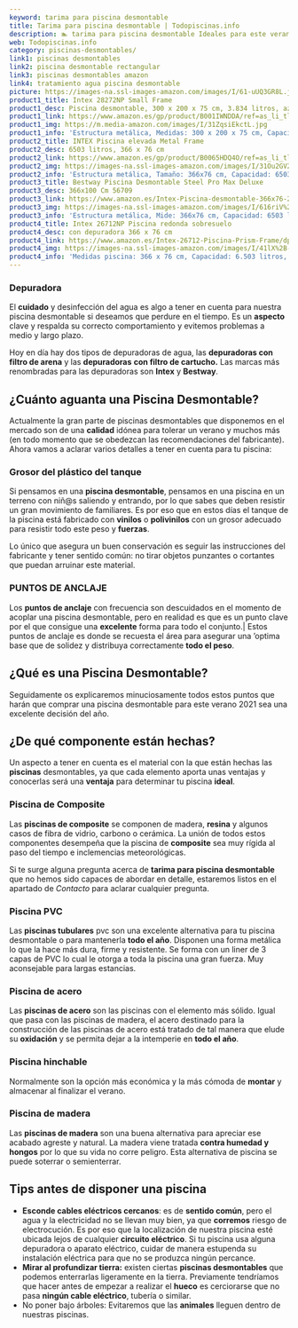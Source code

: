 ```yaml
---
keyword: tarima para piscina desmontable
title: Tarima para piscina desmontable | Todopiscinas.info
description: 🏊 tarima para piscina desmontable Ideales para este verano 2021. Aquí puedes comprar tarima para piscina desmontable y comparar con otras similares. No dejes escapar tarima para piscina desmontable a un precio realmente tentador.
web: Todopiscinas.info
category: piscinas-desmontables/
link1: piscinas desmontables
link2: piscina desmontable rectangular
link3: piscinas desmontables amazon
link4: tratamiento agua piscina desmontable
picture: https://images-na.ssl-images-amazon.com/images/I/61-uUQ3GR8L.jpg
product1_title: Intex 28272NP Small Frame
product1_desc: Piscina desmontable, 300 x 200 x 75 cm, 3.834 litros, azul
product1_link: https://www.amazon.es/gp/product/B001IWNDDA/ref=as_li_tl?ie=UTF8&camp=3638&creative=24630&creativeASIN=B001IWNDDA&linkCode=as2&tag=todopiscinas0e-21&linkId=25b9d647487c889cb6ef56ed63f50ca1
product1_img: https://m.media-amazon.com/images/I/31ZqsiEkctL.jpg
product1_info: 'Estructura metálica, Medidas: 300 x 200 x 75 cm, Capacidad: 3.834 litros, Para 6 personas (+ 6 años), Fácil montaje, Forma rectangular'
product2_title: INTEX Piscina elevada Metal Frame
product2_desc: 6503 litros, 366 x 76 cm
product2_link: https://www.amazon.es/gp/product/B0065HDQ4O/ref=as_li_tl?ie=UTF8&camp=3638&creative=24630&creativeASIN=B0065HDQ4O&linkCode=as2&tag=todopiscinas0e-21&linkId=ed2430e3ba564d3527ee103df33ed7b3
product2_img: https://images-na.ssl-images-amazon.com/images/I/31Ou2GV2SAL.jpg
product2_info: 'Estructura metálica, Tamaño: 366x76 cm, Capacidad: 6503 litros, Forma circular, De 4 a 7 personas (+6 años)'
product3_title: Bestway Piscina Desmontable Steel Pro Max Deluxe
product3_desc: 366x100 Cm 56709
product3_link: https://www.amazon.es/Intex-Piscina-desmontable-366x76-28210NP/dp/B0065HDQ4O?__mk_es_ES=%C3%85M%C3%85%C5%BD%C3%95%C3%91&crid=25UQGV9HG2INI&dchild=1&keywords=piscinas+desmontables&qid=1615854176&sprefix=piscinas+dem%2Caps%2C201&sr=8-5&linkCode=ll1&tag=todopiscinas0e-21&linkId=34f200977c6cbaab1f3f4d9ac0e64755&language=es_ES&ref_=as_li_ss_tl
product3_img: https://images-na.ssl-images-amazon.com/images/I/616riV%2BiY3L.jpg
product3_info: 'Estructura metálica, Mide: 366x76 cm, Capacidad: 6503 litros, De 4 a 7 personas mayores de 6 años, Forma circular, Tecnología Super-Tough'
product4_title: Intex 26712NP Piscina redonda sobresuelo
product4_desc: con depuradora 366 x 76 cm
product4_link: https://www.amazon.es/Intex-26712-Piscina-Prism-Frame/dp/B07FB823GL?__mk_es_ES=%C3%85M%C3%85%C5%BD%C3%95%C3%91&dchild=1&keywords=piscinas+desmontables+con+depuradora&qid=1615936418&sr=8-5&linkCode=ll1&tag=todopiscinas0e-21&linkId=d98699de7830cd471766fa1daa36de34&language=es_ES&ref_=as_li_ss_tl
product4_img: https://images-na.ssl-images-amazon.com/images/I/41lX%2B-YpibL.jpg
product4_info: 'Medidas piscina: 366 x 76 cm, Capacidad: 6.503 litros, Incluye depuradora de cartucha A, Lona resistente triple capa'
---
```




### Depuradora

El **cuidado** y desinfección del agua es algo a tener en cuenta para nuestra piscina desmontable si deseamos que perdure en el tiempo. Es un **aspecto** clave y respalda su correcto comportamiento y evitemos problemas a medio y largo plazo.

Hoy en día hay dos tipos de depuradoras de agua, las **depuradoras con filtro de arena** y  las **depuradoras** **con filtro de cartucho.** Las marcas más renombradas para las depuradoras son **Intex** y **Bestway**.


## ¿Cuánto aguanta una Piscina Desmontable?

Actualmente la gran parte de piscinas desmontables que disponemos en el mercado son de una **calidad** idónea para tolerar un verano y muchos más (en todo momento que se obedezcan las recomendaciones del fabricante). Ahora vamos a aclarar varios detalles a tener en cuenta para tu piscina:


### Grosor del plástico del tanque

Si pensamos en una **piscina desmontable**, pensamos en una piscina en un terreno con niñ@s saliendo y entrando, por lo que sabes que deben resistir un gran movimiento de familiares. Es por eso que en estos días el tanque de la piscina está fabricado con **vinilos** o **polivinilos** con un grosor adecuado para resistir todo este peso y **fuerzas**.

Lo único que asegura un	 buen conservación es seguir las instrucciones del fabricante y tener sentido común: no tirar objetos punzantes o cortantes que puedan arruinar este material.


### PUNTOS DE ANCLAJE

Los **puntos de anclaje** con frecuencia son descuidados en el momento de acoplar una piscina desmontable, pero en realidad es que es un punto clave por el que consigue una **excelente** forma para todo el conjunto.| Estos puntos de anclaje es donde se recuesta el área para asegurar una ’optima base que de solidez y distribuya correctamente **todo el peso**.

<external-banner></external-banner>

## ¿Qué es una Piscina Desmontable?



Seguidamente os explicaremos minuciosamente todos estos puntos que harán que comprar una piscina desmontable para este verano 2021 sea una excelente decisión del año.

<stats-list :link1=link1 :link2=link2 :link3=link3 :link4=link4 :category=category></stats-list>


## ¿De qué componente están hechas?

Un aspecto a tener en cuenta es el material con la que están hechas las **piscinas** desmontables, ya que cada elemento aporta unas ventajas y conocerlas  será una **ventaja** para determinar tu piscina **ideal**.


### Piscina de Composite

Las **piscinas de composite** se componen de madera, **resina** y algunos casos de fibra de vidrio, carbono o cerámica. La unión de todos estos componentes desempeña que la piscina de **composite** sea muy rígida al paso del tiempo e inclemencias meteorológicas.

Si te surge alguna pregunta acerca de **tarima para piscina desmontable** que no hemos sido capaces de abordar en detalle, estaremos listos en el apartado de _Contacto_ para aclarar cualquier pregunta.


### Piscina  PVC

Las **piscinas tubulares** pvc son una excelente alternativa para tu piscina desmontable o para mantenerla **todo el año**. Disponen una forma metálica lo que la hace más dura, firme y resistente. Se forma con un liner de 3 capas de PVC lo cual le otorga a toda la piscina una gran fuerza. Muy aconsejable para largas estancias.


### Piscina de acero

Las **piscinas de acero** son las piscinas con el elemento más sólido. Igual que pasa con las piscinas de madera, el acero destinado para la construcción de las piscinas de acero está tratado de tal manera que elude su **oxidación** y se permita dejar a la intemperie en **todo el año**.


### Piscina hinchable

Normalmente son la opción más económica y la más cómoda de **montar** y almacenar al finalizar el verano.


### Piscina de madera

Las **piscinas de madera** son una buena alternativa para apreciar ese acabado agreste y natural. La madera viene tratada **contra humedad y hongos** por lo que su vida no corre peligro. Esta alternativa de piscina se puede soterrar o semienterrar.


## Tips antes de disponer una piscina



*   **Esconde cables eléctricos cercanos**: es de **sentido común**, pero el agua y la electricidad no se llevan muy bien, ya que **corremos** riesgo de electrocución. Es por eso que la localización de nuestra piscina esté ubicada lejos de cualquier **circuito eléctrico**. Si tu piscina usa alguna depuradora o aparato eléctrico, cuidar de manera estupenda su instalación eléctrica para que no se produzca ningún percance.
*   **Mirar al profundizar tierra:** existen ciertas **piscinas desmontables** que podemos enterrarlas ligeramente en la tierra. Previamente tendríamos que hacer antes de empezar a realizar el **hueco** es cerciorarse que no pasa **ningún cable eléctrico**, tubería o similar.
*   No poner bajo árboles: Evitaremos que las **animales** lleguen dentro de nuestras piscinas.

<brand-panel :title=product1_title :desc=product1_desc :img=product1_img :link=product1_link></brand-panel>